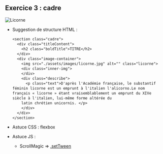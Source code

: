 ## Exercice 3 : cadre

![Licorne](https://github.com/tonidano/Workshop_AnimJS-GSAP/blob/master/assets/images/licorne.gif)

* Suggestion de structure HTML :

      <section class="cadre">
        <div class="titleContent">
          <h2 class="boldTitle">TITRE</h2>
        </div>
        <div class="image-container">
          <img src="./assets/images/licorne.jpg" alt="" class="licorne">
          <div class="inner-img">
          </div>
          <div class="describe">
            <p class="text">D'après l'Académie française, le substantif féminin licorne est un emprunt à l'italien l'alicorno.Le nom français « licorne » étant vraisemblablement un emprunt du XIVe siècle à l'italien, lui-même forme altérée du
          latin chrétien unicornis. </p>
          </div>
        </div>
      </section>

* Astuce CSS : flexbox

* Astuce JS :

  * ScrollMagic =>           [.setTween](http://scrollmagic.io/docs/animation.GSAP.html#Scene.setTween)
